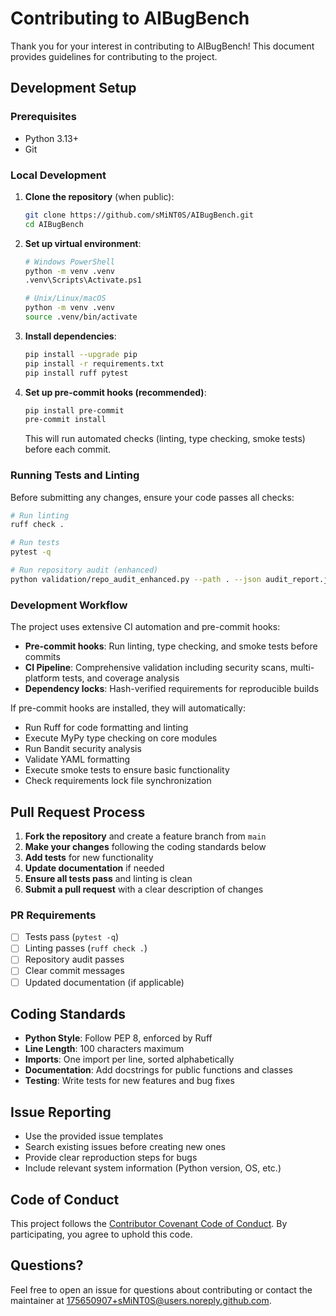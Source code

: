 # Contributing to AIBugBench

Thank you for your interest in contributing to AIBugBench! This document provides guidelines for contributing to the project.

## Development Setup

### Prerequisites

- Python 3.13+
- Git

### Local Development

1. **Clone the repository** (when public):

   ```bash
   git clone https://github.com/sMiNT0S/AIBugBench.git
   cd AIBugBench
   ```

2. **Set up virtual environment**:

   ```bash
   # Windows PowerShell
   python -m venv .venv
   .venv\Scripts\Activate.ps1
   
   # Unix/Linux/macOS
   python -m venv .venv
   source .venv/bin/activate
   ```

3. **Install dependencies**:

   ```bash
   pip install --upgrade pip
   pip install -r requirements.txt
   pip install ruff pytest
   ```

4. **Set up pre-commit hooks (recommended)**:

   ```bash
   pip install pre-commit
   pre-commit install
   ```

   This will run automated checks (linting, type checking, smoke tests) before each commit.

### Running Tests and Linting

Before submitting any changes, ensure your code passes all checks:

```bash
# Run linting
ruff check .

# Run tests
pytest -q

# Run repository audit (enhanced)
python validation/repo_audit_enhanced.py --path . --json audit_report.json
```

### Development Workflow

The project uses extensive CI automation and pre-commit hooks:

- **Pre-commit hooks**: Run linting, type checking, and smoke tests before commits
- **CI Pipeline**: Comprehensive validation including security scans, multi-platform tests, and coverage analysis
- **Dependency locks**: Hash-verified requirements for reproducible builds

If pre-commit hooks are installed, they will automatically:

- Run Ruff for code formatting and linting
- Execute MyPy type checking on core modules
- Run Bandit security analysis
- Validate YAML formatting
- Execute smoke tests to ensure basic functionality
- Check requirements lock file synchronization

## Pull Request Process

1. **Fork the repository** and create a feature branch from `main`
2. **Make your changes** following the coding standards below
3. **Add tests** for new functionality
4. **Update documentation** if needed
5. **Ensure all tests pass** and linting is clean
6. **Submit a pull request** with a clear description of changes

### PR Requirements

- [ ] Tests pass (`pytest -q`)
- [ ] Linting passes (`ruff check .`)
- [ ] Repository audit passes
- [ ] Clear commit messages
- [ ] Updated documentation (if applicable)

## Coding Standards

- **Python Style**: Follow PEP 8, enforced by Ruff
- **Line Length**: 100 characters maximum
- **Imports**: One import per line, sorted alphabetically
- **Documentation**: Add docstrings for public functions and classes
- **Testing**: Write tests for new features and bug fixes

## Issue Reporting

- Use the provided issue templates
- Search existing issues before creating new ones
- Provide clear reproduction steps for bugs
- Include relevant system information (Python version, OS, etc.)

## Code of Conduct

This project follows the [Contributor Covenant Code of Conduct](CODE_OF_CONDUCT.md). By participating, you agree to uphold this code.

## Questions?

Feel free to open an issue for questions about contributing or contact the maintainer at <175650907+sMiNT0S@users.noreply.github.com>.
